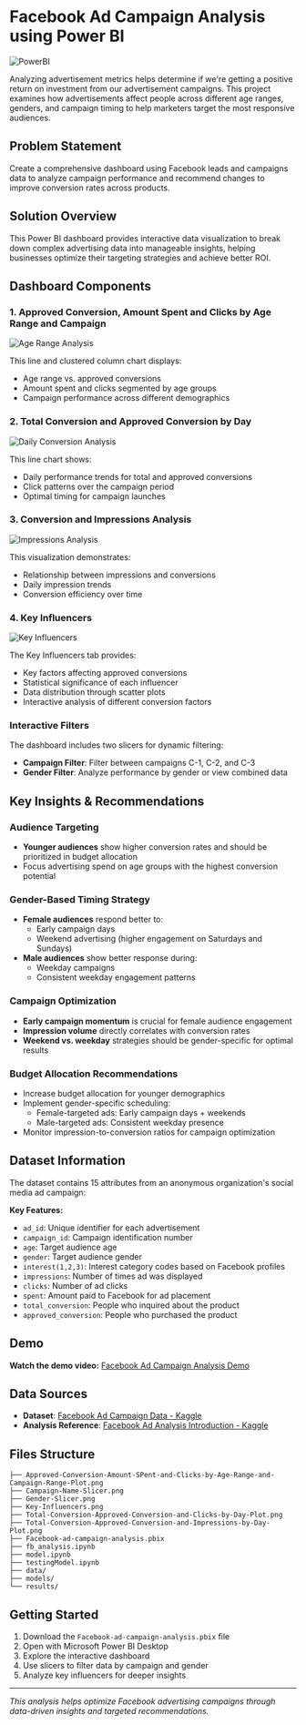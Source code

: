 # Facebook Ad Campaign Analysis using Power BI

![PowerBI](https://img.shields.io/badge/PowerBI-F2C811?style=for-the-badge&logo=Power%20BI&logoColor=white)

Analyzing advertisement metrics helps determine if we're getting a positive return on investment from our advertisement campaigns. This project examines how advertisements affect people across different age ranges, genders, and campaign timing to help marketers target the most responsive audiences.

## Problem Statement

Create a comprehensive dashboard using Facebook leads and campaigns data to analyze campaign performance and recommend changes to improve conversion rates across products.

## Solution Overview

This Power BI dashboard provides interactive data visualization to break down complex advertising data into manageable insights, helping businesses optimize their targeting strategies and achieve better ROI.

## Dashboard Components

### 1. Approved Conversion, Amount Spent and Clicks by Age Range and Campaign

![Age Range Analysis](Approved-Conversion-Amount-SPent-and-Clicks-by-Age-Range-and-Campaign-Range-Plot.png)

This line and clustered column chart displays:
- Age range vs. approved conversions
- Amount spent and clicks segmented by age groups
- Campaign performance across different demographics

### 2. Total Conversion and Approved Conversion by Day

![Daily Conversion Analysis](Total-Conversion-Approved-Conversion-and-Clicks-by-Day-Plot.png)

This line chart shows:
- Daily performance trends for total and approved conversions
- Click patterns over the campaign period
- Optimal timing for campaign launches

### 3. Conversion and Impressions Analysis

![Impressions Analysis](Total-Conversion-Approved-Conversion-and-Impressions-by-Day-Plot.png)

This visualization demonstrates:
- Relationship between impressions and conversions
- Daily impression trends
- Conversion efficiency over time

### 4. Key Influencers

![Key Influencers](Key-Influencers.png)

The Key Influencers tab provides:
- Key factors affecting approved conversions
- Statistical significance of each influencer
- Data distribution through scatter plots
- Interactive analysis of different conversion factors

### Interactive Filters

The dashboard includes two slicers for dynamic filtering:
- **Campaign Filter**: Filter between campaigns C-1, C-2, and C-3
- **Gender Filter**: Analyze performance by gender or view combined data

## Key Insights & Recommendations

### Audience Targeting
- **Younger audiences** show higher conversion rates and should be prioritized in budget allocation
- Focus advertising spend on age groups with the highest conversion potential

### Gender-Based Timing Strategy
- **Female audiences** respond better to:
  - Early campaign days
  - Weekend advertising (higher engagement on Saturdays and Sundays)
- **Male audiences** show better response during:
  - Weekday campaigns
  - Consistent weekday engagement patterns

### Campaign Optimization
- **Early campaign momentum** is crucial for female audience engagement
- **Impression volume** directly correlates with conversion rates
- **Weekend vs. weekday** strategies should be gender-specific for optimal results

### Budget Allocation Recommendations
- Increase budget allocation for younger demographics
- Implement gender-specific scheduling:
  - Female-targeted ads: Early campaign days + weekends
  - Male-targeted ads: Consistent weekday presence
- Monitor impression-to-conversion ratios for campaign optimization

## Dataset Information

The dataset contains 15 attributes from an anonymous organization's social media ad campaign:

**Key Features:**
- `ad_id`: Unique identifier for each advertisement
- `campaign_id`: Campaign identification number
- `age`: Target audience age
- `gender`: Target audience gender
- `interest(1,2,3)`: Interest category codes based on Facebook profiles
- `impressions`: Number of times ad was displayed
- `clicks`: Number of ad clicks
- `spent`: Amount paid to Facebook for ad placement
- `total_conversion`: People who inquired about the product
- `approved_conversion`: People who purchased the product

## Demo

**Watch the demo video:** [Facebook Ad Campaign Analysis Demo](https://youtu.be/Ih6YxZ5ZXyM)

## Data Sources

- **Dataset**: [Facebook Ad Campaign Data - Kaggle](https://www.kaggle.com/madislemsalu/facebook-ad-campaign)
- **Analysis Reference**: [Facebook Ad Analysis Introduction - Kaggle](https://www.kaggle.com/chrisbow/an-introduction-to-facebook-ad-analysis-using-r/data)

## Files Structure

```
├── Approved-Conversion-Amount-SPent-and-Clicks-by-Age-Range-and-Campaign-Range-Plot.png
├── Campaign-Name-Slicer.png
├── Gender-Slicer.png
├── Key-Influencers.png
├── Total-Conversion-Approved-Conversion-and-Clicks-by-Day-Plot.png
├── Total-Conversion-Approved-Conversion-and-Impressions-by-Day-Plot.png
├── Facebook-ad-campaign-analysis.pbix
├── fb_analysis.ipynb
├── model.ipynb
├── testingModel.ipynb
├── data/
├── models/
└── results/
```

## Getting Started

1. Download the `Facebook-ad-campaign-analysis.pbix` file
2. Open with Microsoft Power BI Desktop
3. Explore the interactive dashboard
4. Use slicers to filter data by campaign and gender
5. Analyze key influencers for deeper insights

---

*This analysis helps optimize Facebook advertising campaigns through data-driven insights and targeted recommendations.*